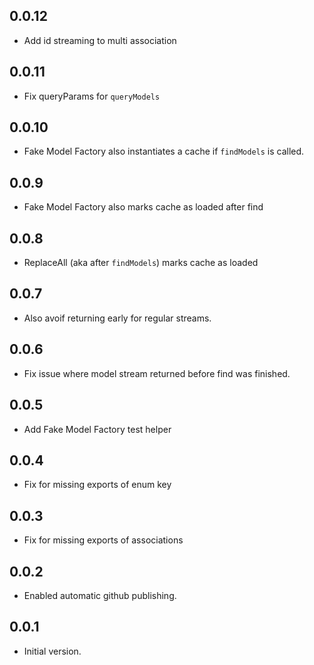 ## 0.0.12

- Add id streaming to multi association

## 0.0.11

- Fix queryParams for `queryModels`

## 0.0.10

- Fake Model Factory also instantiates a cache if `findModels` is called.

## 0.0.9

- Fake Model Factory also marks cache as loaded after find

## 0.0.8

- ReplaceAll (aka after `findModels`) marks cache as loaded

## 0.0.7

- Also avoif returning early for regular streams.

## 0.0.6

- Fix issue where model stream returned before find was finished.

## 0.0.5

- Add Fake Model Factory test helper

## 0.0.4

- Fix for missing exports of enum key

## 0.0.3

- Fix for missing exports of associations

## 0.0.2

- Enabled automatic github publishing.

## 0.0.1

- Initial version.

